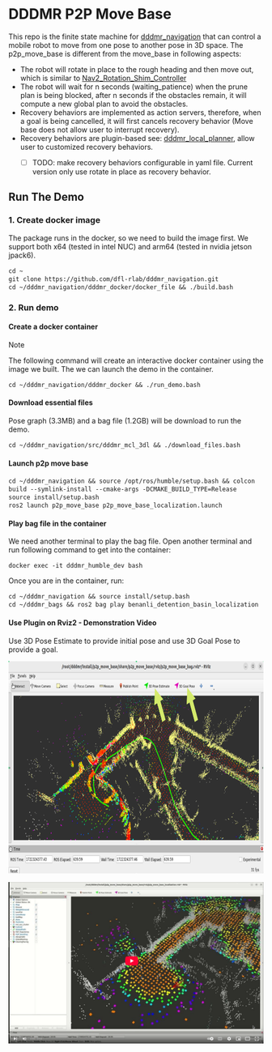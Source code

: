# DDDMR P2P Move Base

This repo is the finite state machine for [dddmr_navigation](https://github.com/dfl-rlab/dddmr_navigation) that can control a mobile robot to move from one pose to another pose in 3D space.
The p2p_move_base is different from the move_base in following aspects:
- The robot will rotate in place to the rough heading and then move out, which is similar to [Nav2_Rotation_Shim_Controller](https://github.com/ros-navigation/navigation2/tree/main/nav2_rotation_shim_controller)
- The robot will wait for n seconds (waiting_patience) when the prune plan is being blocked, after n seconds if the obstacles remain, it will compute a new global plan to avoid the obstacles.
- Recovery behaviors are implemented as action servers, therefore, when a goal is being cancelled, it will first cancels recovery behavior (Move base does not allow user to interrupt recovery).
- Recovery behaviors are plugin-based see: [dddmr_local_planner](https://github.com/dfl-rlab/dddmr_navigation/tree/main/src/dddmr_local_planner), allow user to customized recovery behaviors.
  - [ ] TODO: make recovery behaviors configurable in yaml file. Current version only use rotate in place as recovery behavior.



## Run The Demo
### 1. Create docker image
The package runs in the docker, so we need to build the image first. We support both x64 (tested in intel NUC) and arm64 (tested in nvidia jetson jpack6).
```
cd ~
git clone https://github.com/dfl-rlab/dddmr_navigation.git
cd ~/dddmr_navigation/dddmr_docker/docker_file && ./build.bash
```
### 2. Run demo
#### Create a docker container
> [!NOTE]
> The following command will create an interactive docker container using the image we built. The we can launch the demo in the container.
```
cd ~/dddmr_navigation/dddmr_docker && ./run_demo.bash
```
#### Download essential files
Pose graph (3.3MB) and a bag file (1.2GB) will be download to run the demo.
```
cd ~/dddmr_navigation/src/dddmr_mcl_3dl && ./download_files.bash
```
#### Launch p2p move base
```
cd ~/dddmr_navigation && source /opt/ros/humble/setup.bash && colcon build --symlink-install --cmake-args -DCMAKE_BUILD_TYPE=Release
source install/setup.bash
ros2 launch p2p_move_base p2p_move_base_localization.launch
```
#### Play bag file in the container
We need another terminal to play the bag file. Open another terminal and run following command to get into the container:
```
docker exec -it dddmr_humble_dev bash
```
Once you are in the container, run:
```
cd ~/dddmr_navigation && source install/setup.bash
cd ~/dddmr_bags && ros2 bag play benanli_detention_basin_localization
```
#### Use Plugin on Rviz2 - Demonstration Video
Use 3D Pose Estimate to provide initial pose and use 3D Goal Pose to provide a goal.

<p align='center'>
    <img src="https://github.com/dfl-rlab/dddmr_documentation_materials/blob/main/p2p_move_base/p2p_move_base_annotated.png" width="720" height="420"/>
</p>

[![YouTube video thumbnail](https://github.com/dfl-rlab/dddmr_documentation_materials/blob/main/p2p_move_base/p2p_move_base_video.png)](https://www.youtube.com/watch?v=7zyrRIE7eaU)
